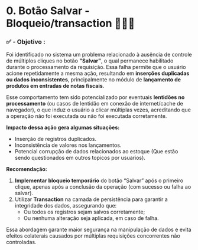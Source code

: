 # 0. Botão Salvar - Bloqueio/transaction 👨🏻‍💻

### ✅ - Objetivo :
Foi identificado no sistema um problema relacionado à ausência de controle de múltiplos cliques no botão **"Salvar"**, o qual permanece habilitado durante o processamento da requisição. Essa falha permite que o usuário acione repetidamente a mesma ação, resultando em **inserções duplicadas ou dados inconsistentes**, principalmente no módulo de **lançamento de produtos em entradas de notas fiscais**.

Esse comportamento tem sido potencializado por eventuais **lentidões no processamento** (ou casos de lentidão em conexão de internet/cache de navegador), o que induz o usuário a clicar múltiplas vezes, acreditando que a operação não foi executada ou não foi executada corretamente.

**Impacto dessa ação gera algumas situações:**

* Inserção de registros duplicados.
* Inconsistência de valores nos lançamentos.
* Potencial corrupção de dados relacionados ao estoque (Que estão sendo questionados em outros topicos por usuarios).

**Recomendação:**

1. **Implementar bloqueio temporário** do botão “Salvar” após o primeiro clique,  apenas após a conclusão da operação (com sucesso ou falha ao salvar).
2. Utilizar  **Transaction** na camada de persistência para garantir a integridade dos dados, assegurando que:
   * Ou todos os registros sejam salvos corretamente;
   * Ou nenhuma alteração seja aplicada, em caso de falha.

Essa abordagem garante maior segurança na manipulação de dados e evita efeitos colaterais causados por múltiplas requisições concorrentes não controladas.
